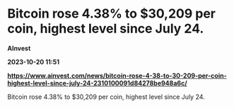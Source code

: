 # Bitcoin rose 4.38% to $30,209 per coin, highest level since July 24.
**AInvest**

**2023-10-20 11:51**

**https://www.ainvest.com/news/bitcoin-rose-4-38-to-30-209-per-coin-highest-level-since-july-24-2310100091d84278be948a6c/**

Bitcoin rose 4.38% to $30,209 per coin, highest level since July 24.